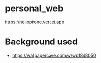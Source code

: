 # personal_web

https://hellophone.vercel.app

# Background used
- https://wallpapercave.com/w/wp1848050
